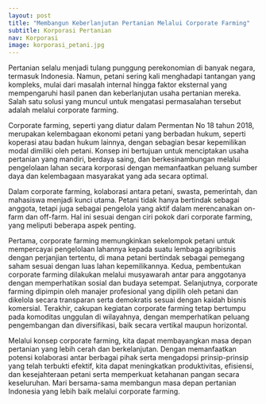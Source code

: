 ```yaml
---
layout: post
title: "Membangun Keberlanjutan Pertanian Melalui Corporate Farming"
subtitle: Korporasi Pertanian
nav: Korporasi
image: korporasi_petani.jpg
---
```


Pertanian selalu menjadi tulang punggung perekonomian di banyak negara, termasuk Indonesia. Namun, petani sering kali menghadapi tantangan yang kompleks, mulai dari masalah internal hingga faktor eksternal yang mempengaruhi hasil panen dan keberlanjutan usaha pertanian mereka. Salah satu solusi yang muncul untuk mengatasi permasalahan tersebut adalah melalui corporate farming.

Corporate farming, seperti yang diatur dalam Permentan No 18 tahun 2018, merupakan kelembagaan ekonomi petani yang berbadan hukum, seperti koperasi atau badan hukum lainnya, dengan sebagian besar kepemilikan modal dimiliki oleh petani. Konsep ini bertujuan untuk menciptakan usaha pertanian yang mandiri, berdaya saing, dan berkesinambungan melalui pengelolaan lahan secara korporasi dengan memanfaatkan peluang sumber daya dan kelembagaan masyarakat yang ada secara optimal.

Dalam corporate farming, kolaborasi antara petani, swasta, pemerintah, dan mahasiswa menjadi kunci utama. Petani tidak hanya bertindak sebagai anggota, tetapi juga sebagai pengelola yang aktif dalam merencanakan on-farm dan off-farm. Hal ini sesuai dengan ciri pokok dari corporate farming, yang meliputi beberapa aspek penting.

Pertama, corporate farming memungkinkan sekelompok petani untuk mempercayai pengelolaan lahannya kepada suatu lembaga agribisnis dengan perjanjian tertentu, di mana petani bertindak sebagai pemegang saham sesuai dengan luas lahan kepemilikannya. Kedua, pembentukan corporate farming dilakukan melalui musyawarah antar para anggotanya dengan memperhatikan sosial dan budaya setempat. Selanjutnya, corporate farming dipimpin oleh manajer profesional yang dipilih oleh petani dan dikelola secara transparan serta demokratis sesuai dengan kaidah bisnis komersial. Terakhir, cakupan kegiatan corporate farming tetap bertumpu pada komoditas unggulan di wilayahnya, dengan memperhatikan peluang pengembangan dan diversifikasi, baik secara vertikal maupun horizontal.

Melalui konsep corporate farming, kita dapat membayangkan masa depan pertanian yang lebih cerah dan berkelanjutan. Dengan memanfaatkan potensi kolaborasi antar berbagai pihak serta mengadopsi prinsip-prinsip yang telah terbukti efektif, kita dapat meningkatkan produktivitas, efisiensi, dan kesejahteraan petani serta memperkuat ketahanan pangan secara keseluruhan. Mari bersama-sama membangun masa depan pertanian Indonesia yang lebih baik melalui corporate farming.